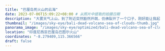 ```yaml
---
title: "巴厘岛死火山的云海"
date: 2023-07-06T15:09:22+08:00 # 从照片中提取的拍摄日期
description: "大雾天气上山，到了附近突然豁然开朗，仿佛裂开了一个口子，刚好能让我起飞无人机。"
thumbnail: "/images/sky-eye/bali-dead-volcano-sea-of-clouds-thumb.jpg"  # 缩略图路径
panorama_image: "/images/sky-eye/optimized/bali-dead-volcano-sea-of-clouds.webp"   # 优化后的全景图路径
location: "印度尼西亚巴厘岛巴图尔火山"
coordinates: "-8.279409,115.366566"
draft: false
---
```

